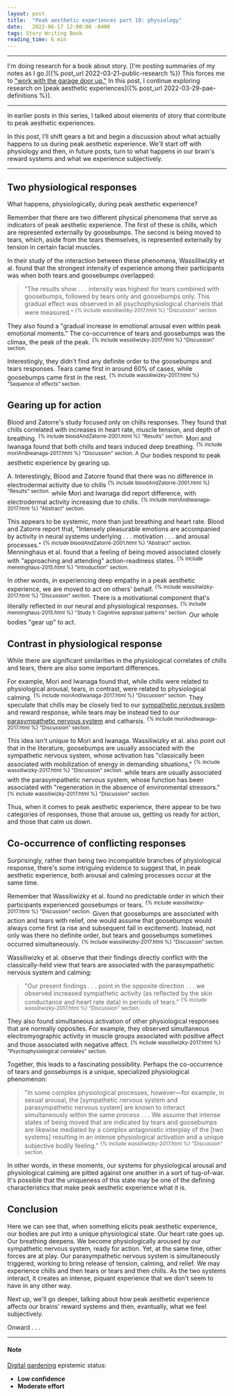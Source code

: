 ```yaml
---
layout: post
title:  "Peak aesthetic experiences part 10: physiology"
date:   2022-06-17 12:00:00 -0400
tags: Story Writing Book
reading_time: 6 min
---
```


---

I'm doing research for a book about story. [I'm posting summaries of my notes as I go.]({% post_url 2022-03-21-public-research %}) This forces me to ["work with the garage door up."](https://notes.andymatuschak.org/Work_with_the_garage_door_up) In this post, I continue exploring research on [peak aesthetic experiences]({% post_url 2022-03-29-pae-definitions %}).

---

In earlier posts in this series, I talked about elements of story that contribute to peak aesthetic experiences.

In this post, I’ll shift gears a bit and begin a discussion about what actually happens to us during peak aesthetic experience. We'll start off with physiology and then, in future posts, turn to what happens in our brain's reward systems and what we experience subjectively.

---

## Two physiological responses

What happens, physiologically, during peak aesthetic experience? 

Remember that there are two different physical phenomena that serve as indicators of peak aesthetic experience. The first of these is chills, which are represented externally by goosebumps. The second is being moved to tears, which, aside from the tears themselves, is represented externally by tension in certain facial muscles.

In their study of the interaction between these phenomena, Wassililwizky et al. found that the strongest intensity of experience among their participants was when both tears and goosebumps overlapped:

> “The results show . . . intensity was highest for tears combined with goosebumps, followed by tears only and goosebumps only. This gradual effect was observed in all psychophysiological channels that were measured.” <sup>{% include wassiliwizky-2017.html %} "Discussion" section.</sup>

They also found a "gradual increase in emotional arousal even within peak emotional moments." The co-occurrence of tears and goosebumps was the climax, the peak of the peak. <sup>{% include wassiliwizky-2017.html %} "Discussion" section.</sup>

Interestingly, they didn't find any definite order to the goosebumps and tears responses. Tears came first in around 60% of cases, while goosebumps came first in the rest. <sup>{% include wassiliwizky-2017.html %} "Sequence of effects" section.</sup>

## Gearing up for action

Blood and Zatorre's study focused only on chills responses. They found that chills correlated with increases in heart rate, muscle tension, and depth of breathing. <sup>{% include bloodAndZatorre-2001.html %} "Results" section.</sup> Mori and Iwanaga found that both chills and tears induced deep breathing. <sup>{% include moriAndIwanaga-2017.html %} "Discussion" section.</sup> <sup class="aside">A</sup> Our bodies respond to peak aesthetic experience by gearing up.

<aside>
A. Interestingly, Blood and Zatorre found that there was no difference in electrodermal activity due to chills <sup>{% include bloodAndZatorre-2001.html %} "Results" section.</sup> while Mori and Iwanaga did report difference, with electrodermal activity increasing due to chills. <sup>{% include moriAndIwanaga-2017.html %} "Abstract" section.</sup>
</aside>

This appears to be systemic, more than just breathing and heart rate. Blood and Zatorre report that, "Intensely pleasurable emotions are accompanied by activity in neural systems underlying . . . motivation . . . and arousal processes." <sup>{% include bloodAndZatorre-2001.html %} "Abstract" section.</sup> Menninghaus et al. found that a feeling of being moved associated closely with "approaching and attending" action-readiness states. <sup>{% include menninghaus-2015.html %} "Introduction" section.</sup> 

In other words, in experiencing deep empathy in a peak aesthetic experience, we are moved to act on others' behalf. <sup>{% include wassiliwizky-2017.html %} "Discussion" section.</sup> There is a motivational component that's literally reflected in our neural and physiological responses. <sup>{% include menninghaus-2015.html %} "Study 1: Cognitive appraisal patterns" section.</sup> Our whole bodies "gear up" to act. 

## Contrast in physiological response

While there are significant similarities in the physiological correlates of chills and tears, there are also some important differences.

For example, Mori and Iwanaga found that, while chills were related to physiological arousal, tears, in contrast, were related to physiological calming. <sup>{% include moriAndIwanaga-2017.html %} "Discussion" section.</sup> They speculate that chills may be closely tied to our [sympathetic nervous system](https://en.wikipedia.org/wiki/Sympathetic_nervous_system) and reward response, while tears may be instead tied to our [parasympathetic nervous system](https://en.wikipedia.org/wiki/Parasympathetic_nervous_system) and catharsis. <sup>{% include moriAndIwanaga-2017.html %} "Discussion" section.</sup>

This idea isn't unique to Mori and Iwanaga. Wassiliwizky et al. also point out that in the literature, goosebumps are usually associated with the sympathetic nervous system, whose activation has "classically been associated with mobilization of energy in demanding situations," <sup>{% include wassiliwizky-2017.html %} "Discussion" section.</sup> while tears are usually associated with the parasympathetic nervous system, whose function has been associated with "regeneration in the absence of environmental stressors." <sup>{% include wassiliwizky-2017.html %} "Discussion" section.</sup> 

Thus, when it comes to peak aesthetic experience, there appear to be two categories of responses, those that arouse us, getting us ready for action, and those that calm us down.

## Co-occurrence of conflicting responses

Surprisingly, rather than being two incompatible branches of physiological response, there's some intriguing evidence to suggest that, in peak aesthetic experience, both arousal and calming processes occur at the same time.

Remember that Wassiliwizky et al. found no predictable order in which their participants experienced goosebumps or tears. <sup>{% include wassiliwizky-2017.html %} "Discussion" section.</sup> Given that goosebumps are associated with action and tears with relief, one would assume that goosebumps would always come first (a rise and subsequent fall in excitement). Instead, not only was there no definite order, but tears and goosebumps sometimes occurred simultaneously. <sup>{% include wassiliwizky-2017.html %} "Discussion" section.</sup>

Wassiliwizky et al. observe that their findings directly conflict with the classically-held view that tears are associated with the parasympathetic nervous system and calming:

> "Our present findings . . . point in the opposite direction . . . we observed increased sympathetic activity (as reflected by the skin conductance and heart rate data) in periods of tears." <sup>{% include wassiliwizky-2017.html %} "Discussion" section.</sup> 

They also found simultaneous activation of other physiological responses that are normally opposites. For example, they observed simultaneous electromyographic activity in muscle groups associated with positive affect and those associated with negative affect. <sup>{% include wassiliwizky-2017.html %} "Psychophysiological correlates" section.</sup> 

Together, this leads to a fascinating possibility. Perhaps the co-occurrence of tears and goosebumps is a unique, specialized physiological phenomenon:

> "In some complex physiological processes, however—for example, in sexual arousal, the [sympathetic nervous system and parasympathetic nervous system] are known to interact simultaneously within the same process . . . We assume that intense states of being moved that are indicated by tears and goosebumps are likewise mediated by a complex antagonistic interplay of the [two systems] resulting in an intense physiological activation and a unique subjective bodily feeling." <sup>{% include wassiliwizky-2017.html %} "Discussion" section.</sup> 

In other words, in these moments, our systems for physiological arousal and physiological calming are pitted against one another in a sort of tug-of-war. It's possible that the uniqueness of this state may be one of the defining characteristics that make peak aesthetic experience what it is.

## Conclusion

Here we can see that, when something elicits peak aesthetic experience, our bodies are put into a unique physiological state. Our heart rate goes up. Our breathing deepens. We become physiologically aroused by our sympathetic nervous system, ready for action. Yet, at the same time, other forces are at play. Our parasympathetic nervous system is simultaneously triggered, working to bring release of tension, calming, and relief. We may experience chills and then tears or tears and then chills. As the two systems interact, it creates an intense, piquant experience that we don't seem to have in any other way.

Next up, we'll go deeper, talking about how peak aesthetic experience affects our brains' reward systems and then, evantually, what we feel subjectively. 

Onward . . .

---

#### Note

[Digital gardening](https://maggieappleton.com/garden-history) epistemic status:

- <strong>Low confidence</strong>
- <strong>Moderate effort</strong>